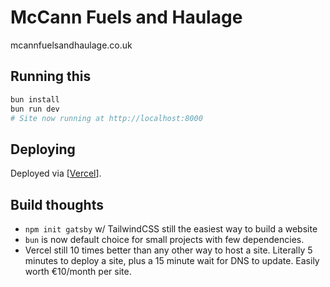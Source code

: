 # McCann Fuels and Haulage 

mcannfuelsandhaulage.co.uk 


## Running this 

```bash
bun install
bun run dev
# Site now running at http://localhost:8000
```

## Deploying 

Deployed via [[Vercel](https://vercel.com/paultreanors-projects/mccannfuelsandhaulage)].

## Build thoughts
- `npm init gatsby` w/ TailwindCSS still the easiest way to build a website
- `bun` is now default choice for small projects with few dependencies.
- Vercel still 10 times better than any other way to host a site. Literally 5 minutes to deploy a site, plus a 15 minute wait for DNS to update. Easily worth €10/month per site.

